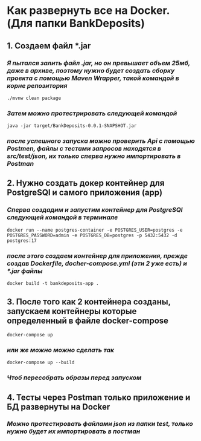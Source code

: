 # Как развернуть все на Docker. (**Для папки BankDeposits**)

## 1. Создаем файл *.jar
### *Я пытался залить файл .jar, но он превышает объем 25мб, даже в архиве, поэтому нужно будет создать сборку проекта с помощью Maven Wrapper, такой командой в корне репозитория*
```
./mvnw clean package 
```
### *Затем можно протестрировать следующей командой*
```
java -jar target/BankDeposits-0.0.1-SNAPSHOT.jar
```
### *после успешного запуска можно проверить Api с помощью Postmen, файлы с тестами запросов находятся в src/test/json, их только сперва нужно импортировать в Postman*

## 2. Нужно создать докер контейнер для PostgreSQl и самого приложения (app)
### *Сперва создадим и запустим контейнер для PostgreSQl следующей командой в терминале*
```
docker run --name postgres-container -e POSTGRES_USER=postgres -e POSTGRES_PASSWORD=admin -e POSTGRES_DB=postgres -p 5432:5432 -d postgres:17
```
### _после этого создаем контейнер для приложения, прежде создав Dockerfile, docher-compose.yml (эти 2 уже есть) и *.jar файлы_
```
docker build -t bankdeposits-app . 
```
## 3. После того как 2 контейнера созданы, запускаем контейнеры которые определенный в файле docker-compose
```
docker-compose up 
```
### *или же можно можно сделать так*
```
docker-compose up --build
```
### *Чтоб пересобрать образы перед запуском*

## 4. Тесты через Postman только приложение и БД развернуты на Docker
### *Можно протестировать файлами json из папки test, только нужно будет их импортировать в постман*
